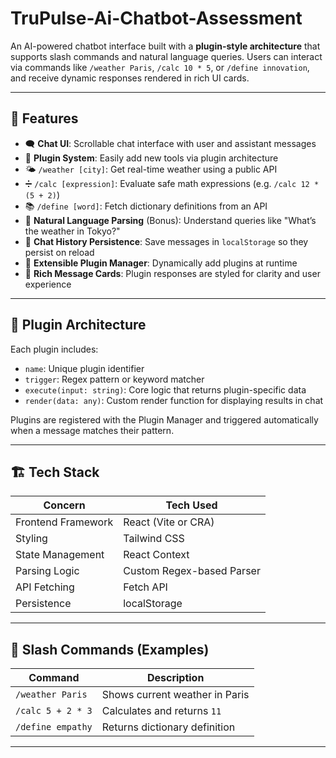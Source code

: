 # TruPulse-Ai-Chatbot-Assessment


An AI-powered chatbot interface built with a **plugin-style architecture** that supports slash commands and natural language queries. Users can interact via commands like `/weather Paris`, `/calc 10 * 5`, or `/define innovation`, and receive dynamic responses rendered in rich UI cards.

---

## 🚀 Features

- 🗨️ **Chat UI**: Scrollable chat interface with user and assistant messages
- 🔌 **Plugin System**: Easily add new tools via plugin architecture
- 🌤️ `/weather [city]`: Get real-time weather using a public API
- ➗ `/calc [expression]`: Evaluate safe math expressions (e.g. `/calc 12 * (5 + 2)`)
- 📚 `/define [word]`: Fetch dictionary definitions from an API
- 💬 **Natural Language Parsing** (Bonus): Understand queries like "What’s the weather in Tokyo?"
- 💾 **Chat History Persistence**: Save messages in `localStorage` so they persist on reload
- 🧩 **Extensible Plugin Manager**: Dynamically add plugins at runtime
- 🎨 **Rich Message Cards**: Plugin responses are styled for clarity and user experience

---

## 🧠 Plugin Architecture

Each plugin includes:

- `name`: Unique plugin identifier
- `trigger`: Regex pattern or keyword matcher
- `execute(input: string)`: Core logic that returns plugin-specific data
- `render(data: any)`: Custom render function for displaying results in chat

Plugins are registered with the Plugin Manager and triggered automatically when a message matches their pattern.

---

## 🏗️ Tech Stack

| Concern             | Tech Used             |
|---------------------|------------------------|
| Frontend Framework  | React (Vite or CRA)   |
| Styling             | Tailwind CSS          |
| State Management    | React Context         |
| Parsing Logic       | Custom Regex-based Parser |
| API Fetching        | Fetch API             |
| Persistence         | localStorage          |

---

## 🧪 Slash Commands (Examples)

| Command              | Description                        |
|----------------------|------------------------------------|
| `/weather Paris`     | Shows current weather in Paris     |
| `/calc 5 + 2 * 3`     | Calculates and returns `11`        |
| `/define empathy`    | Returns dictionary definition       |

---




